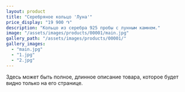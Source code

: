 ```yaml
---
layout: product
title: "Серебряное кольцо 'Луна'"
price_display: "19 900 ֏"
description: "Кольцо из серебра 925 пробы с лунным камнем."
image: "/assets/images/products/00001/main.jpg"
gallery_path: "/assets/images/products/00001/"
gallery_images:
  - "main.jpg"
  - "1.jpg"
  - "2.jpg"
---
```


Здесь может быть полное, длинное описание товара, которое будет видно только на его странице.